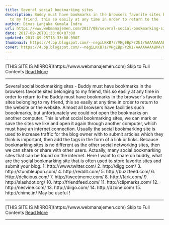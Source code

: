 ```yaml
---
title: Several social bookmarking sites
description: Buddy must have bookmarks in the browsers favorite sites belonging
  to my friend, this so easily at any time in order to return to the
author: Dimas Lanjaka Kumala Indra
url: https://www.webmanajemen.com/2017/09/several-social-bookmarking-sites.html
date: 2017-09-26T01:33:08+07:00
updated: 2017-09-25T18:33:00.000Z
thumbnail: https://4.bp.blogspot.com/--negiLKKB7s/VHgEBpFr2kI/AAAAAAAABR4/F1OABPKFt4k/s320/shareing%2Bbuttons%2Bfor%2Bblogger.jpeg
cover: https://4.bp.blogspot.com/--negiLKKB7s/VHgEBpFr2kI/AAAAAAAABR4/F1OABPKFt4k/s320/shareing%2Bbuttons%2Bfor%2Bblogger.jpeg
---
```


<hr/> [THIS SITE IS MIRROR](https://www.webmanajemen.com) Skip to Full Contents <a href="https://www.webmanajemen.com/2017/09/several-social-bookmarking-sites.html" rel="follow" class="button" id="read-more">Read More</a> <hr/> Several social bookmarking sites - Buddy must have bookmarks in the browsers favorite sites belonging to my friend, this so easily at any time in order to return to the Buddy must have bookmarks in the browser's favorite sites belonging to my friend, this so easily at any time in order to return to the website or the website. Almost all browsers have facilities such boookmarks, but unfortunately we could not open the bookmarks on another computer. This is what social bookmarking sites, we can mark or save the sites we like and open it again through another computer, which must have an internet connection. 
Usually the social bookmarking site is used to increase traffic for the blog owner with to submit articles which they think is important, then add the tags in the form of a link or links. Because bookmarking sites is no different as the other social networking sites, then we can share or share with other users. 
Actually, many social bookmarking sites that can be found on the internet. Here I want to share on buddy, what are the social bookmarking site that is often used to store favorite sites and submit your blog. 
1. http://www.twitter.com/ 
2. http://digg.com/ 
3. http://stumbleupon.com/ 
4. http://reddit.com/ 
5. http://buzzfeed.com/ 
6. Http://delicious.com/ 
7. http://tweetmeme.com/ 
8. http://fark.com/ 
9. http://slashdot.org/ 
10. http://friendfeed.com/ 
11. http://clipmarks.com/ 
12. http://nesvine.com/ 
13. http://diigo.com/ 
14. http://dzone.com/ 
15. http://chime.in/ 
 May be useful ! <hr/> [THIS SITE IS MIRROR](https://www.webmanajemen.com) Skip to Full Contents <a href="https://www.webmanajemen.com/2017/09/several-social-bookmarking-sites.html" rel="follow" class="button" id="read-more">Read More</a> <hr/>